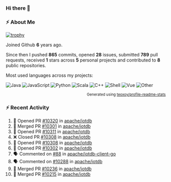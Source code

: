 ### Hi there 👋

### :zap: About Me

[![trophy](https://github-profile-trophy.vercel.app/?username=HTHou&theme=onedark)](https://github.com/ryo-ma/github-profile-trophy)
   
Joined Github **6** years ago.

Since then I pushed **865** commits, opened **28** issues, submitted **789** pull requests, received **1** stars across **5** personal projects and contributed to **8** public repositories.

Most used languages across my projects:

![Java](https://img.shields.io/static/v1?style=flat-square&label=%E2%A0%80&color=555&labelColor=%23b07219&message=Java%EF%B8%B194.4%25)
![JavaScript](https://img.shields.io/static/v1?style=flat-square&label=%E2%A0%80&color=555&labelColor=%23f1e05a&message=JavaScript%EF%B8%B11.4%25)
![Python](https://img.shields.io/static/v1?style=flat-square&label=%E2%A0%80&color=555&labelColor=%233572A5&message=Python%EF%B8%B10.7%25)
![Scala](https://img.shields.io/static/v1?style=flat-square&label=%E2%A0%80&color=555&labelColor=%23c22d40&message=Scala%EF%B8%B10.6%25)
![C++](https://img.shields.io/static/v1?style=flat-square&label=%E2%A0%80&color=555&labelColor=%23f34b7d&message=C%2B%2B%EF%B8%B10.6%25)
![Shell](https://img.shields.io/static/v1?style=flat-square&label=%E2%A0%80&color=555&labelColor=%2389e051&message=Shell%EF%B8%B10.4%25)
![Vue](https://img.shields.io/static/v1?style=flat-square&label=%E2%A0%80&color=555&labelColor=%2341b883&message=Vue%EF%B8%B10.3%25)
![Other](https://img.shields.io/static/v1?style=flat-square&label=%E2%A0%80&color=555&labelColor=%23ededed&message=Other%EF%B8%B11.2%25)

<p align="right"><sub>Generated using <a href="https://github.com/marketplace/actions/profile-readme-stats">teoxoy/profile-readme-stats</a></sub></p>


<!--![](https://github.com/HTHou/HTHou/blob/output/github-contribution-grid-snake.svg)-->

<!--![Haonan Hou's github stats](https://github-readme-stats.vercel.app/api?username=HTHou&count_private=true&show_icons=true&theme=onedark)-->

<!--![Haonan Hou's wakatime stats](https://github-readme-stats.vercel.app/api/wakatime?username=HTHou&layout=compact&theme=onedark)-->

<!--![Top Langs](https://github-readme-stats.vercel.app/api/top-langs/?username=HTHou&theme=onedark&layout=compact)-->

### :zap: Recent Activity
<!--START_SECTION:activity-->
1. 💪 Opened PR [#10320](https://github.com/apache/iotdb/pull/10320) in [apache/iotdb](https://github.com/apache/iotdb)
2. 🎉 Merged PR [#10301](https://github.com/apache/iotdb/pull/10301) in [apache/iotdb](https://github.com/apache/iotdb)
3. 💪 Opened PR [#10311](https://github.com/apache/iotdb/pull/10311) in [apache/iotdb](https://github.com/apache/iotdb)
4. ❌ Closed PR [#10308](https://github.com/apache/iotdb/pull/10308) in [apache/iotdb](https://github.com/apache/iotdb)
5. 💪 Opened PR [#10308](https://github.com/apache/iotdb/pull/10308) in [apache/iotdb](https://github.com/apache/iotdb)
6. 💪 Opened PR [#10302](https://github.com/apache/iotdb/pull/10302) in [apache/iotdb](https://github.com/apache/iotdb)
7. 🗣 Commented on [#88](https://github.com/apache/iotdb-client-go/issues/88) in [apache/iotdb-client-go](https://github.com/apache/iotdb-client-go)
8. 🗣 Commented on [#10288](https://github.com/apache/iotdb/issues/10288) in [apache/iotdb](https://github.com/apache/iotdb)
9. 🎉 Merged PR [#10236](https://github.com/apache/iotdb/pull/10236) in [apache/iotdb](https://github.com/apache/iotdb)
10. 🎉 Merged PR [#10215](https://github.com/apache/iotdb/pull/10215) in [apache/iotdb](https://github.com/apache/iotdb)
<!--END_SECTION:activity-->

<!--
**HTHou/HTHou** is a ✨ _special_ ✨ repository because its `README.md` (this file) appears on your GitHub profile.

Here are some ideas to get you started:

- 🔭 I’m currently working on ...
- 🌱 I’m currently learning ...
- 👯 I’m looking to collaborate on ...
- 🤔 I’m looking for help with ...
- 💬 Ask me about ...
- 📫 How to reach me: ...
- 😄 Pronouns: ...
- ⚡ Fun fact: ...
-->
